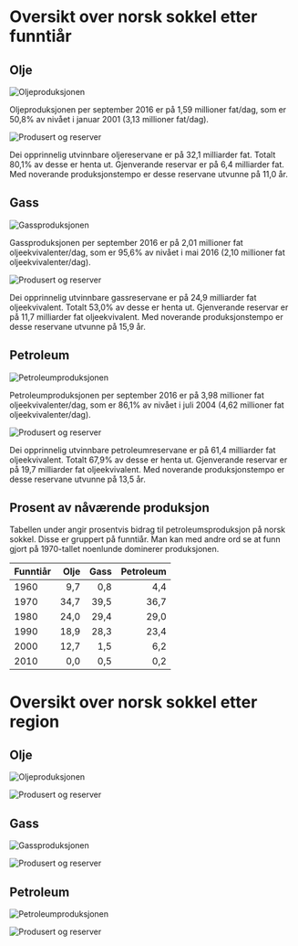 # Oversikt over norsk sokkel etter funntiår

## Olje
![Oljeproduksjonen](img/oil_production_yearly_12MMA_by_discovery_decade.png)

Oljeproduksjonen per september 2016 er på 1,59 millioner fat/dag, som er 50,8% av nivået i januar 2001 (3,13 millioner fat/dag).

![Produsert og reserver](img/oil_produced_reserves_by_discovery_decade.png)

Dei opprinnelig utvinnbare oljereservane er på 32,1 milliarder fat.
Totalt 80,1% av desse er henta ut.
Gjenverande reservar er på 6,4 milliarder fat.
Med noverande produksjonstempo er desse reservane utvunne på 11,0 år.

## Gass
![Gassproduksjonen](img/gas_production_yearly_12MMA_by_discovery_decade.png)

Gassproduksjonen per september 2016 er på 2,01 millioner fat oljeekvivalenter/dag, som er 95,6% av nivået i mai 2016 (2,10 millioner fat oljeekvivalenter/dag).

![Produsert og reserver](img/gas_produced_reserves_by_discovery_decade.png)

Dei opprinnelig utvinnbare gassreservane er på 24,9 milliarder fat oljeekvivalent.
Totalt 53,0% av desse er henta ut.
Gjenverande reservar er på 11,7 milliarder fat oljeekvivalent.
Med noverande produksjonstempo er desse reservane utvunne på 15,9 år.

## Petroleum
![Petroleumproduksjonen](img/oe_production_yearly_12MMA_by_discovery_decade.png)

Petroleumproduksjonen per september 2016 er på 3,98 millioner fat oljeekvivalenter/dag, som er 86,1% av nivået i juli 2004 (4,62 millioner fat oljeekvivalenter/dag).

![Produsert og reserver](img/oe_produced_reserves_by_discovery_decade.png)

Dei opprinnelig utvinnbare petroleumreservane er på 61,4 milliarder fat oljeekvivalent.
Totalt 67,9% av desse er henta ut.
Gjenverande reservar er på 19,7 milliarder fat oljeekvivalent.
Med noverande produksjonstempo er desse reservane utvunne på 13,5 år.



## Prosent av nåværende produksjon

Tabellen under angir prosentvis bidrag til petroleumsproduksjon på norsk sokkel. 
Disse er gruppert på funntiår.
Man kan med andre ord se at funn gjort på 1970-tallet noenlunde dominerer produksjonen. 


| Funntiår | Olje | Gass | Petroleum |
| ---- | ---: | ---: | ---: |
| 1960 | 9,7 | 0,8 | 4,4 |
| 1970 | 34,7 | 39,5 | 36,7 |
| 1980 | 24,0 | 29,4 | 29,0 |
| 1990 | 18,9 | 28,3 | 23,4 |
| 2000 | 12,7 | 1,5 | 6,2 |
| 2010 | 0,0 | 0,5 | 0,2 |

# Oversikt over norsk sokkel etter region

## Olje
![Oljeproduksjonen](img/oil_production_yearly_12MMA_by_region.png)


![Produsert og reserver](img/oil_produced_reserves_by_region.png)

## Gass
![Gassproduksjonen](img/gas_production_yearly_12MMA_by_region.png)


![Produsert og reserver](img/gas_produced_reserves_by_region.png)

## Petroleum
![Petroleumproduksjonen](img/oe_production_yearly_12MMA_by_region.png)


![Produsert og reserver](img/oe_produced_reserves_by_region.png)

